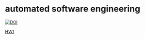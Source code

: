 # automated software engineering

[![DOI](https://zenodo.org/badge/591161406.svg)](https://zenodo.org/badge/latestdoi/591161406)

[HW1](./hw1)